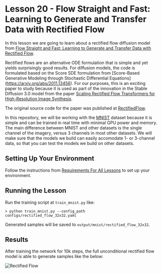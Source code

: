 # Lesson 20 - Flow Straight and Fast: Learning to Generate and Transfer Data with Rectified Flow

In this lesson we are going to learn about a rectified flow diffusion model from [Flow Straight and Fast: Learning to Generate and Transfer Data with Rectified Flow](https://arxiv.org/abs/2209.03003).

Rectified flows are an alternative ODE formulation that is simple and yet yields surprisingly good results. For diffusion models, the code is formulated based on the Score SDE formulation from [Score-Based Generative Modeling through Stochastic Differential Equations] (https://arxiv.org/abs/2011.13456). For our purposes, this is an exciting paper to study because it is used as part of the innovation in the Stable Diffusion 3.0 model from the paper [Scaling Rectified Flow Transformers for High-Resolution Image Synthesis](https://arxiv.org/abs/2403.03206).

The original source code for the paper was published at [RectifiedFlow](https://github.com/gnobitab/RectifiedFlow).

In this repository, we will be working with the [MNIST](https://en.wikipedia.org/wiki/MNIST_database) dataset because it is simple and can be trained in real time with minimal GPU power and memory. The main difference between MNIST and other datasets is the single channel of the imagery, versus 3 channels in most other datasets. We will make sure that the models we build can easily accomodate 1- or 3-channel data, so that you can test the models we build on other datasets.

## Setting Up Your Environment

Follow the instructions from [Requirements For All Lessons](https://github.com/swookey-thinky/mindiffusion?tab=readme-ov-file#requirements-for-all-lessons) to set up your environment.

## Running the Lesson

Run the training script at `train_mnist.py` like:

```
> python train_mnist.py --config_path configs/rectified_flow_32x32.yaml
```

Generated samples will be saved to `output/mnist/rectified_flow_32x32`.

## Results

After training the network for 10k steps, the full unconditional rectified flow model is able to generate samples like the below:

![Rectified Flow](https://drive.google.com/uc?export=view&id=14TOqFXSWiFpeUVnDuMfLRcRDUV5onuKQ)

